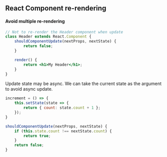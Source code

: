 ## React Component re-rendering

#### Avoid multiple re-rendering

```jsx
// Not to re-render the Header component when update
class Header extends React.Component {
    shouldComponentUpdate(nextProps, nextState) {
        return false;
    }

    render() {
        return <h1>My Header</h1>;
    }
}
```

Update state may be async. We can take the current state as the argument to avoid async update.
```javascript
increment = () => {
    this.setState(state => {
        return { count: state.count + 1 };
    });
}

shouldComponentUpdate(nextProps, nextState) {
    if (this.state.count !== nextState.count) {
        return true;
    }
    return false;
}
```

